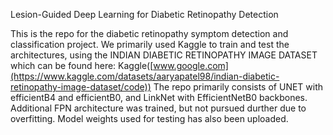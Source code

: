 Lesion-Guided Deep Learning for Diabetic Retinopathy Detection

This is the repo for the diabetic retinopathy symptom detection and classification project. We primarily used Kaggle to train and test the architectures, using the INDIAN DIABETIC RETINOPATHY IMAGE DATASET which can be found here: Kaggle([www.google.com](https://www.kaggle.com/datasets/aaryapatel98/indian-diabetic-retinopathy-image-dataset/code))
The repo primarily consists of UNET with efficientB4 and efficientB0, and LinkNet with EfficientNetB0 backbones. Additional FPN architecture was trained, but not pursued durther due to overfitting.
Model weights used for testing has also been uploaded.
